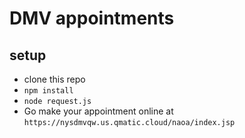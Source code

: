 # DMV appointments

## setup

* clone this repo
* `npm install`
* `node request.js`
* Go make your appointment online at `https://nysdmvqw.us.qmatic.cloud/naoa/index.jsp`
